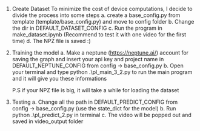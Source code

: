 1. Create Dataset
To minimize the cost of device computations, I decide to divide the process into some steps
    a. create a base_config.py from template (template/base_config.py) and move to config folder 
    b. Change the dir in DEFAULT_DATASET_CONFIG
    c. Run the program in make_dataset.ipynb (Recommend to test it with one video for the first time)
    d. The NPZ file is saved :)

2. Training the model
    a. Make a neptune (https://neptune.ai/) account for saving the graph and insert your api key and project name in DEFAULT_NEPTUNE_CONFIG from config -> base_config.py
    b. Open your terminal and type python .\pl_main_3_2.py to run the main program and it will give you these informations
    
    P.S if your NPZ file is big, it will take a while for loading the dataset

3. Testing
    a. Change all the path in DEFAULT_PREDICT_CONFIG from config -> base_config.py (use the state_dict for the model)
    b. Run python .\pl_predict_2.py in terminal
    c. The video will be popped out and saved in video_output folder
